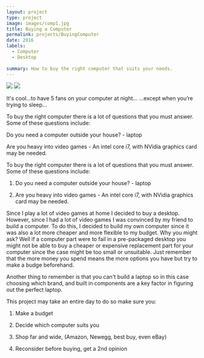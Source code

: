 ```yaml
---
layout: project
type: project
image: images/comp1.jpg
title: Buying a Computer
permalink: projects/BuyingComputer
date: 2016
labels:
  - Computer
  - Desktop
  
summary: How to buy the right computer that suits your needs.
---
```


<img class="ui image" src="{{ site.baseurl }}/images/comp1.jpg">


<img class="ui image" src="{{ site.baseurl }}/images/comp2.jpg">


It's cool...to have 5 fans on your computer at night...
...except when you’re trying to sleep... 

To buy the right computer there is a lot of questions that you must answer. Some of these questions include:

Do you need a computer outside your house? - laptop

Are you heavy into video games - An intel core i7, with NVidia graphics card may be needed.

To buy the right computer there is a lot of questions that you must answer.
Some of these questions include: 

1. Do you need a computer outside your house? - laptop

2. Are you heavy into video games - An intel core i7, with NVidia graphics card may be needed.

Since I play a lot of video games at home I decided to buy a desktop. However, since I had a lot of video games I was convinced by my friend to build a computer. To do this, I decided to build my own computer since it was also a lot more cheaper and more flexible to my budget. Why you might ask? Well if a computer part were to fail in a pre-packaged desktop you might not be able to buy a cheaper or expensive replacement part for your computer since the case might be too small or unsuitable. Just remember that the more money you spend means the more options you have but try to make a budge beforehand. 


Another thing to remember is that you can't build a laptop so in this case choosing which brand, and built in components are a key factor in figuring out the perfect laptop. 


This project may take an entire day to do so make sure you:

1. Make a budget

2. Decide which computer suits you

3. Shop far and wide, (Amazon, Newegg, best buy, even eBay)

4. Reconsider before buying, get a 2nd opinion
